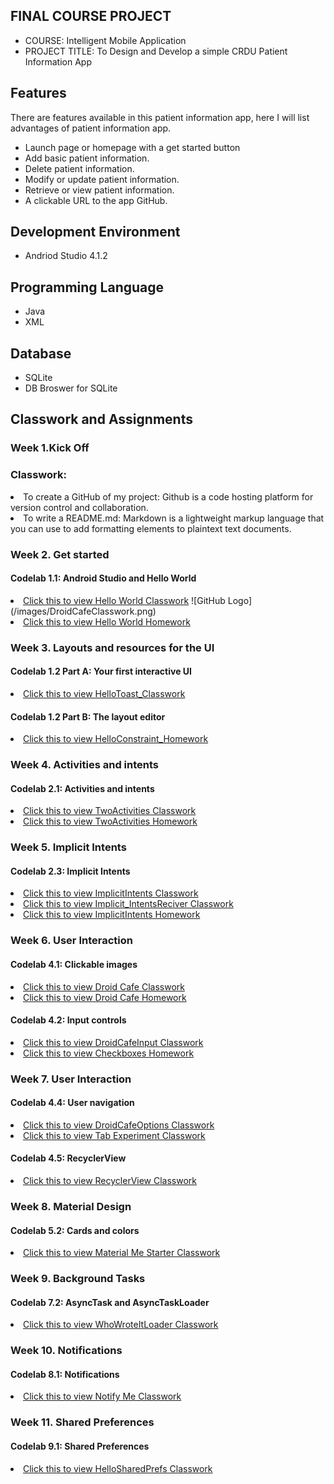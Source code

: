 ## FINAL COURSE PROJECT

- COURSE: Intelligent Mobile Application
- PROJECT TITLE: To Design and Develop a simple CRDU Patient Information App

## Features
There are features available in this patient information app, here I will list advantages of patient information app.
- Launch page or homepage with a get started button
- Add basic patient information.
- Delete patient information.
- Modify or update patient information.
- Retrieve or view patient information.
- A clickable URL to the app GitHub.


## Development Environment
- Andriod Studio 4.1.2

## Programming Language
- Java
- XML

## Database
- SQLite
- DB Broswer for SQLite 

## Classwork and Assignments

### Week 1.Kick Off

### Classwork:

<li>To create a GitHub of my project: Github is a code hosting platform for version control and collaboration.
  
<li>To write a README.md: Markdown is a lightweight markup language that you can use to add formatting elements to plaintext text documents.

### Week 2. Get started
#### Codelab 1.1: Android Studio and Hello World

<li> <a href="# ">Click this to view Hello World Classwork</a>
 ![GitHub Logo](/images/DroidCafeClasswork.png)

<li> <a href="# ">Click this to view Hello World Homework</a>

### Week 3. Layouts and resources for the UI
#### Codelab 1.2 Part A: Your first interactive UI

<li> <a href="# ">Click this to view HelloToast_Classwork</a>
  
#### Codelab 1.2 Part B: The layout editor

<li> <a href="# ">Click this to view HelloConstraint_Homework</a>

### Week 4. Activities and intents
#### Codelab 2.1: Activities and intents

<li> <a href="# "> Click this to view TwoActivities Classwork</a> 

<li> <a href="# "> Click this to view TwoActivities Homework</a> 

### Week 5. Implicit Intents
#### Codelab 2.3: Implicit Intents

<li> <a href="# "> Click this to view ImplicitIntents Classwork</a>

<li> <a href="# "> Click this to view Implicit_IntentsReciver Classwork</a>

<li> <a href="# "> Click this to view ImplicitIntents Homework</a>
  
### Week 6. User Interaction
#### Codelab 4.1: Clickable images

<li> <a href="# "> Click this to view Droid Cafe Classwork</a>
 
<li> <a href="# "> Click this to view Droid Cafe Homework</a> 

#### Codelab 4.2: Input controls

<li> <a href="# "> Click this to view DroidCafeInput Classwork</a> 

<li> <a href="# "> Click this to view Checkboxes Homework</a>

### Week 7. User Interaction
#### Codelab 4.4: User navigation

<li> <a href="# "> Click this to view DroidCafeOptions Classwork</a>

<li> <a href="# "> Click this to view Tab Experiment Classwork</a> 

#### Codelab 4.5: RecyclerView

<li> <a href="# "> Click this to view RecyclerView Classwork</a>

### Week 8. Material Design
#### Codelab 5.2: Cards and colors

<li> <a href="# "> Click this to view Material Me Starter Classwork</a>

### Week 9. Background Tasks
#### Codelab 7.2: AsyncTask and AsyncTaskLoader

<li> <a href="# "> Click this to view WhoWroteItLoader Classwork</a>

### Week 10. Notifications
#### Codelab 8.1: Notifications

<li> <a href="# "> Click this to view Notify Me Classwork</a> 

### Week 11. Shared Preferences
#### Codelab 9.1: Shared Preferences

<li> <a href="# "> Click this to view HelloSharedPrefs Classwork</a>
